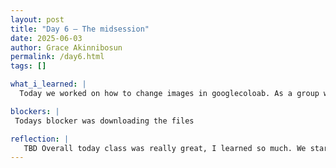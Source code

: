 ```yaml
---
layout: post
title: "Day 6 – The midsession"
date: 2025-06-03
author: Grace Akinnibosun
permalink: /day6.html
tags: []

what_i_learned: |
  Today we worked on how to change images in googlecoloab. As a group we also worked on Udemy. We also downloaded ECG files per our graduate mentor Sudip request.We also learned how to denoise photos in googlecolab. This helped me better understand how attention levels fluctuate, especially when switching between tasks. I also learned how to calculate moving averages to reduce noise in the signal while preserving response time.

blockers: |
 Todays blocker was downloading the files 

reflection: |
   TBD Overall today class was really great, I learned so much. We started too really dive deep into the project. And it was nice learning how to utilize googlecolab to help with ecg data models. And, how to download pictures in Googlecolab.
---
```

